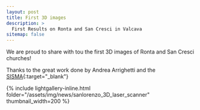 ```yaml
---
layout: post
title: First 3D images
description: >
  First Results on Ronta and San Cresci in Valcava
sitemap: false
---
```


We are proud to share with tou the first 3D images of Ronta and San Cresci churches!

Thanks to the great work done by Andrea Arrighetti and the [SISMA](http://www.sisma2015.it){:target="_blank"} 

{% include lightgallery-inline.html folder="/assets/img/news/sanlorenzo_3D_laser_scanner" thumbnail_width=200 %}

